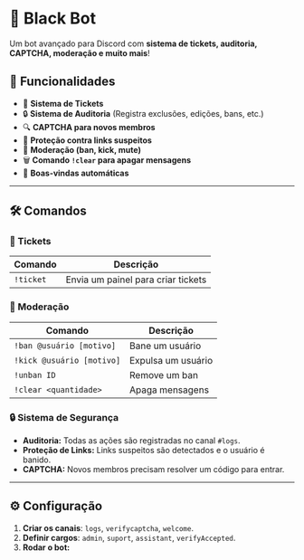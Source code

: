 # 🤖 Black Bot

Um bot avançado para Discord com **sistema de tickets, auditoria, CAPTCHA, moderação e muito mais**!

## 📌 Funcionalidades
- 🎫 **Sistema de Tickets**
- 🔒 **Sistema de Auditoria** (Registra exclusões, edições, bans, etc.)
- 🔍 **CAPTCHA para novos membros**
- 🚨 **Proteção contra links suspeitos**
- 🔨 **Moderação (ban, kick, mute)**
- 🗑️ **Comando `!clear` para apagar mensagens**
- 🎉 **Boas-vindas automáticas**

---

## 🛠 **Comandos**
### **🎫 Tickets**
| Comando | Descrição |
|---------|-----------|
| `!ticket` | Envia um painel para criar tickets |

### **🚨 Moderação**
| Comando | Descrição |
|---------|-----------|
| `!ban @usuário [motivo]` | Bane um usuário |
| `!kick @usuário [motivo]` | Expulsa um usuário |
| `!unban ID` | Remove um ban |
| `!clear <quantidade>` | Apaga mensagens |

### **🔒 Sistema de Segurança**
- **Auditoria:** Todas as ações são registradas no canal `#logs`.
- **Proteção de Links:** Links suspeitos são detectados e o usuário é banido.
- **CAPTCHA:** Novos membros precisam resolver um código para entrar.

---

## ⚙️ **Configuração**
1. **Criar os canais**: `logs`, `verifycaptcha`, `welcome`.
2. **Definir cargos**: `admin`, `suport`, `assistant`, `verifyAccepted`.
3. **Rodar o bot:**  
